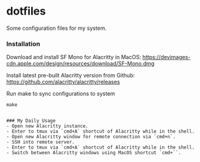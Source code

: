 dotfiles
========

Some configuration files for my system.

### Installation

Download and install SF Mono for Alacritty in MacOS:
https://devimages-cdn.apple.com/design/resources/download/SF-Mono.dmg

Install latest pre-built Alacritty version from Github:
https://github.com/alacritty/alacritty/releases

Run make to sync configurations to system
```
make


### My Daily Usage
- Open new Alacritty instance.
- Enter to tmux via `cmd+A` shortcut of Alacritty while in the shell.
- Open new Alacritty window for remote connection via `cmd+n`.
- SSH into remote server.
- Enter to tmux via `cmd+A` shortcut of Alacritty while in the shell.
- Switch between Alacritty windows using MacOS shortcut `cmd+``.
```
